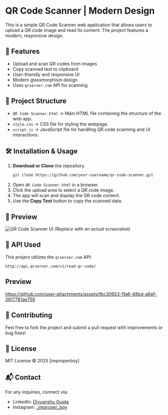 # QR Code Scanner | Modern Design

This is a simple QR Code Scanner web application that allows users to upload a QR code image and read its content. The project features a modern, responsive design.

## 🚀 Features
- Upload and scan QR codes from images
- Copy scanned text to clipboard
- User-friendly and responsive UI
- Modern glassmorphism design
- Uses `qrserver.com` API for scanning

## 📂 Project Structure
- `QR Code Scanner.html` → Main HTML file containing the structure of the web app.
- `style.css` → CSS file for styling the webpage.
- `script.js` → JavaScript file for handling QR code scanning and UI interactions.

## 🛠️ Installation & Usage
1. **Download or Clone** the repository.
   ```sh
   git clone https://github.com/your-username/qr-code-scanner.git
   ```
2. Open `QR Code Scanner.html` in a browser.
3. Click the upload area to select a QR code image.
4. The app will scan and display the QR code content.
5. Use the **Copy Text** button to copy the scanned data.

## 📸 Preview
![QR Code Scanner UI](preview-image.png) *(Replace with an actual screenshot)*

## 🔗 API Used
This project utilizes the `qrserver.com` API:
```
http://api.qrserver.com/v1/read-qr-code/
```
## Preview

https://github.com/user-attachments/assets/fbc30653-1fa6-48bd-a6ef-2917781ae759

## 🤝 Contributing
Feel free to fork the project and submit a pull request with improvements or bug fixes!

## 📜 License
MIT License © 2025 [improperboy]

## 📬 Contact
For any inquiries, connect via:
- LinkedIn: [Divyanshu Gupta](https://www.linkedin.com/in/divyanshu-gupta-871aa8327/)
- Instagram: [_improper_boy](https://www.instagram.com/_improper_boy/?__pwa=1)
```


